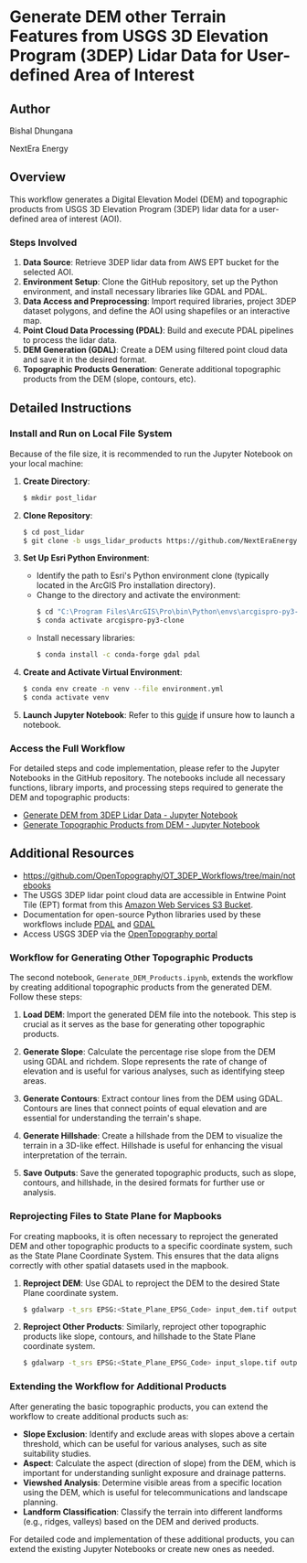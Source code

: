 # Generate DEM other Terrain Features from USGS 3D Elevation Program (3DEP) Lidar Data for User-defined Area of Interest

## Author
Bishal Dhungana

NextEra Energy

## Overview

This workflow generates a Digital Elevation Model (DEM) and topographic products from USGS 3D Elevation Program (3DEP) lidar data for a user-defined area of interest (AOI).

### Steps Involved
1. **Data Source**: Retrieve 3DEP lidar data from AWS EPT bucket for the selected AOI.
2. **Environment Setup**: Clone the GitHub repository, set up the Python environment, and install necessary libraries like GDAL and PDAL.
3. **Data Access and Preprocessing**: Import required libraries, project 3DEP dataset polygons, and define the AOI using shapefiles or an interactive map.
4. **Point Cloud Data Processing (PDAL)**: Build and execute PDAL pipelines to process the lidar data.
5. **DEM Generation (GDAL)**: Create a DEM using filtered point cloud data and save it in the desired format.
6. **Topographic Products Generation**: Generate additional topographic products from the DEM (slope, contours, etc).

## Detailed Instructions

### Install and Run on Local File System

Because of the file size, it is recommended to run the Jupyter Notebook on your local machine:

1. **Create Directory**:
    ```bash
    $ mkdir post_lidar
    ```

2. **Clone Repository**:
    ```bash
    $ cd post_lidar
    $ git clone -b usgs_lidar_products https://github.com/NextEraEnergy/ds905-LiDAR_Processing.git
    ```

3. **Set Up Esri Python Environment**:
    - Identify the path to Esri's Python environment clone (typically located in the ArcGIS Pro installation directory).
    - Change to the directory and activate the environment:
      ```bash
      $ cd "C:\Program Files\ArcGIS\Pro\bin\Python\envs\arcgispro-py3-clone"
      $ conda activate arcgispro-py3-clone
      ```
    - Install necessary libraries:
      ```bash
      $ conda install -c conda-forge gdal pdal
      ```

4. **Create and Activate Virtual Environment**:
    ```bash
    $ conda env create -n venv --file environment.yml
    $ conda activate venv
    ```

5. **Launch Jupyter Notebook**:
    Refer to this [guide](https://jupyter-notebook-beginner-guide.readthedocs.io/en/latest/execute.html) if unsure how to launch a notebook.

### Access the Full Workflow

For detailed steps and code implementation, please refer to the Jupyter Notebooks in the GitHub repository. The notebooks include all necessary functions, library imports, and processing steps required to generate the DEM and topographic products:

- [Generate DEM from 3DEP Lidar Data - Jupyter Notebook](https://github.com/DBishal13/Lidar-Products-USGS3DEP/blob/main/notebooks/Generate_DEM_AOI.ipynb)
- [Generate Topographic Products from DEM - Jupyter Notebook](https://github.com/DBishal13/Lidar-Products-USGS3DEP/blob/main/notebooks/Generate_DEM_AOI.ipynb)

## Additional Resources
- https://github.com/OpenTopography/OT_3DEP_Workflows/tree/main/notebooks
- The USGS 3DEP lidar point cloud data are accessible in Entwine Point Tile (EPT) format from this [Amazon Web Services S3 Bucket](https://s3-us-west-2.amazonaws.com/usgs-lidar-public/index.html).
- Documentation for open-source Python libraries used by these workflows include [PDAL](https://pdal.io/) and [GDAL](https://gdal.org/)
- Access USGS 3DEP via the [OpenTopography portal](https://opentopography.org/)

### Workflow for Generating Other Topographic Products

The second notebook, `Generate_DEM_Products.ipynb`, extends the workflow by creating additional topographic products from the generated DEM. Follow these steps:

1. **Load DEM**: Import the generated DEM file into the notebook. This step is crucial as it serves as the base for generating other topographic products.


2. **Generate Slope**: Calculate the percentage rise slope from the DEM using GDAL and richdem. Slope represents the rate of change of elevation and is useful for various analyses, such as identifying steep areas.


3. **Generate Contours**: Extract contour lines from the DEM using GDAL. Contours are lines that connect points of equal elevation and are essential for understanding the terrain's shape.
4. **Generate Hillshade**: Create a hillshade from the DEM to visualize the terrain in a 3D-like effect. Hillshade is useful for enhancing the visual interpretation of the terrain.


5. **Save Outputs**: Save the generated topographic products, such as slope, contours, and hillshade, in the desired formats for further use or analysis.



### Reprojecting Files to State Plane for Mapbooks

For creating mapbooks, it is often necessary to reproject the generated DEM and other topographic products to a specific coordinate system, such as the State Plane Coordinate System. This ensures that the data aligns correctly with other spatial datasets used in the mapbook.

1. **Reproject DEM**: Use GDAL to reproject the DEM to the desired State Plane coordinate system.
    ```bash
    $ gdalwarp -t_srs EPSG:<State_Plane_EPSG_Code> input_dem.tif output_dem_stateplane.tif
    ```

2. **Reproject Other Products**: Similarly, reproject other topographic products like slope, contours, and hillshade to the State Plane coordinate system.
    ```bash
    $ gdalwarp -t_srs EPSG:<State_Plane_EPSG_Code> input_slope.tif output_slope_stateplane.tif
    ```

### Extending the Workflow for Additional Products

After generating the basic topographic products, you can extend the workflow to create additional products such as:

- **Slope Exclusion**: Identify and exclude areas with slopes above a certain threshold, which can be useful for various analyses, such as site suitability studies.
- **Aspect**: Calculate the aspect (direction of slope) from the DEM, which is important for understanding sunlight exposure and drainage patterns.
- **Viewshed Analysis**: Determine visible areas from a specific location using the DEM, which is useful for telecommunications and landscape planning.
- **Landform Classification**: Classify the terrain into different landforms (e.g., ridges, valleys) based on the DEM and derived products.

For detailed code and implementation of these additional products, you can extend the existing Jupyter Notebooks or create new ones as needed.

